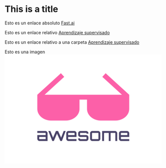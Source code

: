 # This is a title
Esto es un enlace absoluto [Fast.ai](https://www.fast.ai/)

Esto es un enlace relativo [Aprendizaje supervisado](supervised_learning/supervised_learning.py)

Esto es un enlace relativo a una carpeta [Aprendizaje supervisado](supervised_learning/)

Esto es una imagen
![Logo image](logo.svg)
